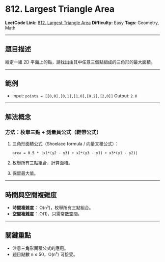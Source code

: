 # 812. Largest Triangle Area

**LeetCode Link:** [812. Largest Triangle Area](https://leetcode.com/problems/largest-triangle-area/)
**Difficulty:** Easy
**Tags:** Geometry, Math

---

## 題目描述

給定一組 2D 平面上的點，請找出由其中任意三個點組成的三角形的最大面積。

---

## 範例

* Input: `points = [[0,0],[0,1],[1,0],[0,2],[2,0]]`
  Output: `2.0`

---

## 解法概念

### 方法：枚舉三點 + 測量員公式（鞋帶公式）

1. 三角形面積公式（Shoelace formula / 向量叉積公式）：

   ```
   area = 0.5 * |x1*(y2 - y3) + x2*(y3 - y1) + x3*(y1 - y2)|
   ```
2. 枚舉所有三點組合，計算面積。
3. 保留最大值。

---

## 時間與空間複雜度

* **時間複雜度：** O(n³)，枚舉所有三點組合。
* **空間複雜度：** O(1)，只需常數空間。

---

## 關鍵重點

* 注意三角形面積公式的應用。
* 題目點數 n ≤ 50，O(n³) 可接受。
